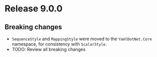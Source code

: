 # Release 9.0.0

## Breaking changes

- `SequenceStyle` and `MappingStyle` were moved to the `YamlDotNet.Core` namespace, for consistency with `ScalarStyle`.
- TODO: Review all breaking changes
